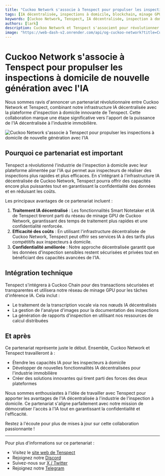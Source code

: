 ```yaml
---
title: "Cuckoo Network s'associe à Tenspect pour propulser les inspections à domicile de nouvelle génération avec l'IA"
tags: [IA décentralisée, inspections à domicile, blockchain, minage GPU, technologie immobilière]
keywords: [Cuckoo Network, Tenspect, IA décentralisée, inspection à domicile, blockchain, minage GPU, infrastructure IA]
authors: [lark]
description: Cuckoo Network et Tenspect s'associent pour révolutionner l'industrie de l'inspection à domicile en intégrant une infrastructure IA décentralisée, améliorant la confidentialité et réduisant les coûts grâce à la technologie blockchain et au minage GPU.
image: "https://web-dash-v2.onrender.com/api/og-cuckoo-network?title=Cuckoo%20Network%20s%27associe%20%C3%A0%20Tenspect%20pour%20propulser%20les%20inspections%20%C3%A0%20domicile%20de%20nouvelle%20g%C3%A9n%C3%A9ration%20avec%20l%27IA"
---
```


# Cuckoo Network s'associe à Tenspect pour propulser les inspections à domicile de nouvelle génération avec l'IA

Nous sommes ravis d'annoncer un partenariat révolutionnaire entre Cuckoo Network et Tenspect, combinant notre infrastructure IA décentralisée avec la plateforme d'inspection à domicile innovante de Tenspect. Cette collaboration marque une étape significative vers l'apport de la puissance de l'IA décentralisée à l'industrie immobilière.

![Cuckoo Network s'associe à Tenspect pour propulser les inspections à domicile de nouvelle génération avec l'IA](https://web-dash-v2.onrender.com/api/og-cuckoo-network?title=Cuckoo%20Network%20s%27associe%20%C3%A0%20Tenspect%20pour%20propulser%20les%20inspections%20%C3%A0%20domicile%20de%20nouvelle%20g%C3%A9n%C3%A9ration%20avec%20l%27IA)

## Pourquoi ce partenariat est important

Tenspect a révolutionné l'industrie de l'inspection à domicile avec leur plateforme alimentée par l'IA qui permet aux inspecteurs de réaliser des inspections plus rapides et plus efficaces. En s'intégrant à l'infrastructure IA décentralisée de Cuckoo Network, Tenspect pourra offrir des capacités encore plus puissantes tout en garantissant la confidentialité des données et en réduisant les coûts.

Les principaux avantages de ce partenariat incluent :

1. **Traitement IA décentralisé** : Les fonctionnalités Smart Notetaker et IA de Tenspect tireront parti du réseau de minage GPU de Cuckoo Network, garantissant des temps de traitement plus rapides et une confidentialité renforcée.
2. **Efficacité des coûts** : En utilisant l'infrastructure décentralisée de Cuckoo Network, Tenspect peut offrir ses services IA à des tarifs plus compétitifs aux inspecteurs à domicile.
3. **Confidentialité améliorée** : Notre approche décentralisée garantit que les données d'inspection sensibles restent sécurisées et privées tout en bénéficiant des capacités avancées de l'IA.

## Intégration technique

Tenspect s'intégrera à Cuckoo Chain pour des transactions sécurisées et transparentes et utilisera notre réseau de minage GPU pour les tâches d'inférence IA. Cela inclut :

- Le traitement de la transcription vocale via nos nœuds IA décentralisés
- La gestion de l'analyse d'images pour la documentation des inspections
- La génération de rapports d'inspection en utilisant nos ressources de calcul distribuées

## Et après

Ce partenariat représente juste le début. Ensemble, Cuckoo Network et Tenspect travailleront à :

- Étendre les capacités IA pour les inspecteurs à domicile
- Développer de nouvelles fonctionnalités IA décentralisées pour l'industrie immobilière
- Créer des solutions innovantes qui tirent parti des forces des deux plateformes

Nous sommes enthousiastes à l'idée de travailler avec Tenspect pour apporter les avantages de l'IA décentralisée à l'industrie de l'inspection à domicile. Ce partenariat s'aligne parfaitement avec notre mission de démocratiser l'accès à l'IA tout en garantissant la confidentialité et l'efficacité.

Restez à l'écoute pour plus de mises à jour sur cette collaboration passionnante !

------

Pour plus d'informations sur ce partenariat :

- Visitez le [site web de Tenspect](https://tenspect.com)
- Rejoignez notre [Discord](https://cuckoo.network/dc)
- Suivez-nous sur [X / Twitter](https://cuckoo.network/x)
- Rejoignez notre [Telegram](https://cuckoo.network/tg)